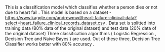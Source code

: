  This is a classification model which classifies whether a person dies or not due to heart fail .
 This model is based on a dataset - https://www.kaggle.com/andrewmvd/heart-failure-clinical-data?select=heart_failure_clinical_records_dataset.csv .
 Data set is splitted into training data (80% data of the original dataset) and test data (20% data of the original dataset)
 Three classification algorithms ( Logistic Regression , Decision Tree and Naive Bayes ) are used.
 Out of these three, Decision Tree Classifier works better with 80% accuracy .
